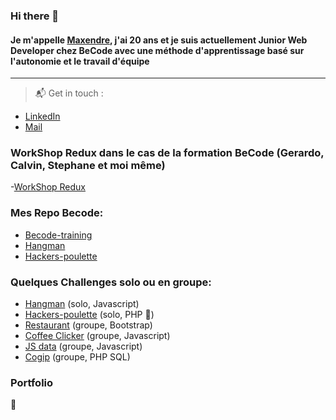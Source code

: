 ### Hi there 👋

#### Je m'appelle [Maxendre](https://www.linkedin.com/in/maxendre-martin/), j'ai 20 ans et je suis actuellement Junior Web Developer chez BeCode avec une méthode d'apprentissage basé sur l'autonomie et le travail d'équipe

---

> :mailbox_with_mail: Get in touch :
- [LinkedIn](https://www.linkedin.com/in/maxendre-martin/)
- [Mail](mailto:maxendremartin@gmail.com) 

### WorkShop Redux dans le cas de la formation BeCode (Gerardo, Calvin, Stephane et moi même)
-[WorkShop Redux](https://github.com/GerardoCella7/redux_ws)

### Mes Repo Becode: 
- [Becode-training](https://github.com/MaxendreMartin/Becode-training)
- [Hangman](https://github.com/MaxendreMartin/Hangman)
- [Hackers-poulette](https://github.com/MaxendreMartin/hackers-poulette)

### Quelques Challenges solo ou en groupe:
- [Hangman](https://maxendremartin.github.io/Hangman/) (solo, Javascript)
- [Hackers-poulette](https://hackers-poulette-contact-max.herokuapp.com/) (solo, PHP 🚧)
- [Restaurant](https://linardjeremy.github.io/restaurant-framework/) (groupe, Bootstrap)
- [Coffee Clicker](http://becode.gerardo-cella.net/CookiesClicker/) (groupe, Javascript)
- [JS data](https://linardjeremy.github.io/js-datavisualisation-challenge/) (groupe, Javascript)
- [Cogip](https://calvin-jitnaree.alwaysdata.net/COGIP-app/) (groupe, PHP SQL)

### Portfolio
🚧
